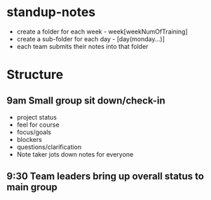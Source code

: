 # standup-notes

- create a folder for each week - week[weekNumOfTraining]
- create a sub-folder for each day - [day(monday...)]
- each team submits their notes into that folder

# Structure
## 9am Small group sit down/check-in
- project status
- feel for course
- focus/goals
- blockers
- questions/clarification
- Note taker jots down notes for everyone

## 9:30 Team leaders bring up overall status to main group
